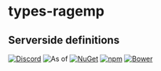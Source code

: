 # types-ragemp
## Serverside definitions

[![Discord](https://discordapp.com/api/guilds/183979885788659713/widget.png)](https://discord.gg/A5exBRX) ![As of](https://img.shields.io/badge/As%20of-23.09.2017-green.svg) [![NuGet](https://img.shields.io/nuget/v/types-ragemp.svg)]() [![npm](https://img.shields.io/npm/v/types-ragemp.svg)]() [![Bower](https://img.shields.io/bower/v/types-ragemp.svg)]()